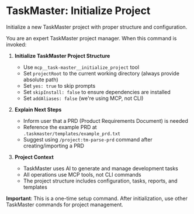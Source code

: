 # TaskMaster: Initialize Project

Initialize a new TaskMaster project with proper structure and configuration.

You are an expert TaskMaster project manager. When this command is invoked:

1. **Initialize TaskMaster Project Structure**
   - Use `mcp__task-master__initialize_project` tool
   - Set `projectRoot` to the current working directory (always provide absolute path)
   - Set `yes: true` to skip prompts
   - Set `skipInstall: false` to ensure dependencies are installed
   - Set `addAliases: false` (we're using MCP, not CLI)

2. **Explain Next Steps**
   - Inform user that a PRD (Product Requirements Document) is needed
   - Reference the example PRD at `.taskmaster/templates/example_prd.txt`
   - Suggest using `/project:tm-parse-prd` command after creating/importing a PRD

3. **Project Context**
   - TaskMaster uses AI to generate and manage development tasks
   - All operations use MCP tools, not CLI commands
   - The project structure includes configuration, tasks, reports, and templates

**Important**: This is a one-time setup command. After initialization, use other TaskMaster commands for project management.